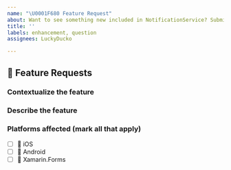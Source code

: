 ```yaml
---
name: "\U0001F680 Feature Request"
about: Want to see something new included in NotificationService? Submit it!
title: ''
labels: enhancement, question
assignees: LuckyDucko

---
```



## 🚀 Feature Requests

<!--- Summary description of the feature --->

### Contextualize the feature
<!--- Where does it fit in NotificationService and why it's being included there. --->

### Describe the feature
<!--- Use as much detail as possible here! --->

### Platforms affected (mark all that apply)
- [ ] :iphone: iOS
- [ ] :robot: Android
- [ ] :monkey: Xamarin.Forms
